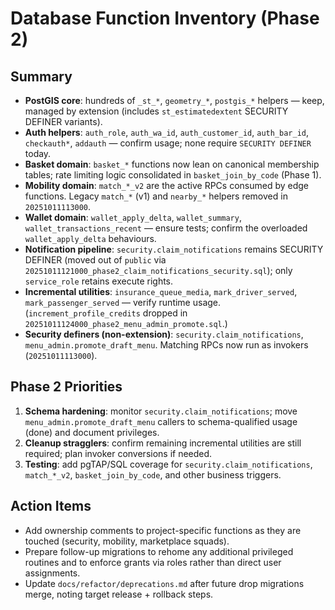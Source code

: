 # Database Function Inventory (Phase 2)

## Summary

- **PostGIS core**: hundreds of `_st_*`, `geometry_*`, `postgis_*` helpers —
  keep, managed by extension (includes `st_estimatedextent` SECURITY DEFINER
  variants).
- **Auth helpers**: `auth_role`, `auth_wa_id`, `auth_customer_id`,
  `auth_bar_id`, `checkauth*`, `addauth` — confirm usage; none require
  `SECURITY DEFINER` today.
- **Basket domain**: `basket_*` functions now lean on canonical membership
  tables; rate limiting logic consolidated in `basket_join_by_code` (Phase 1).
- **Mobility domain**: `match_*_v2` are the active RPCs consumed by edge
  functions. Legacy `match_*` (v1) and `nearby_*` helpers removed in
  `20251011113000`.
- **Wallet domain**: `wallet_apply_delta`, `wallet_summary`,
  `wallet_transactions_recent` — ensure tests; confirm the overloaded
  `wallet_apply_delta` behaviours.
- **Notification pipeline**: `security.claim_notifications` remains SECURITY
  DEFINER (moved out of `public` via
  `20251011121000_phase2_claim_notifications_security.sql`); only `service_role`
  retains execute rights.
- **Incremental utilities**: `insurance_queue_media`, `mark_driver_served`,
  `mark_passenger_served` — verify runtime usage. (`increment_profile_credits`
  dropped in `20251011124000_phase2_menu_admin_promote.sql`.)
- **Security definers (non-extension)**: `security.claim_notifications`,
  `menu_admin.promote_draft_menu`. Matching RPCs now run as invokers
  (`20251011113000`).

## Phase 2 Priorities

1. **Schema hardening**: monitor `security.claim_notifications`; move
   `menu_admin.promote_draft_menu` callers to schema-qualified usage (done) and
   document privileges.
2. **Cleanup stragglers**: confirm remaining incremental utilities are still
   required; plan invoker conversions if needed.
3. **Testing**: add pgTAP/SQL coverage for `security.claim_notifications`,
   `match_*_v2`, `basket_join_by_code`, and other business triggers.

## Action Items

- Add ownership comments to project-specific functions as they are touched
  (security, mobility, marketplace squads).
- Prepare follow-up migrations to rehome any additional privileged routines and
  to enforce grants via roles rather than direct user assignments.
- Update `docs/refactor/deprecations.md` after future drop migrations merge,
  noting target release + rollback steps.
